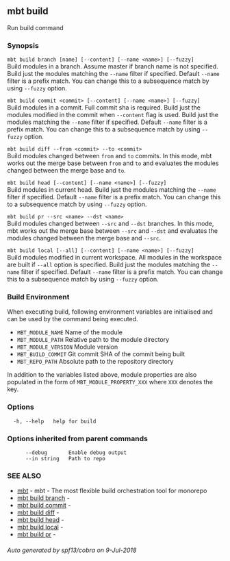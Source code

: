 ## mbt build

Run build command

### Synopsis



`mbt build branch [name] [--content] [--name <name>] [--fuzzy]`<br>
Build modules in a branch. Assume master if branch name is not specified.
Build just the modules matching the `--name` filter if specified.
Default `--name` filter is a prefix match. You can change this to a subsequence
match by using `--fuzzy` option.

`mbt build commit <commit> [--content] [--name <name>] [--fuzzy]`<br>
Build modules in a commit. Full commit sha is required.
Build just the modules modified in the commit when `--content` flag is used.
Build just the modules matching the `--name` filter if specified.
Default `--name` filter is a prefix match. You can change this to a subsequence
match by using `--fuzzy` option.

`mbt build diff --from <commit> --to <commit>`<br>
Build modules changed between `from` and `to` commits.
In this mode, mbt works out the merge base between `from` and `to` and
evaluates the modules changed between the merge base and `to`.

`mbt build head [--content] [--name <name>] [--fuzzy]`<br>
Build modules in current head.
Build just the modules matching the `--name` filter if specified.
Default `--name` filter is a prefix match. You can change this to a subsequence
match by using `--fuzzy` option.

`mbt build pr --src <name> --dst <name>`<br>
Build modules changed between `--src` and `--dst` branches.
In this mode, mbt works out the merge base between `--src` and `--dst` and
evaluates the modules changed between the merge base and `--src`.

`mbt build local [--all] [--content] [--name <name>] [--fuzzy]`<br>
Build modules modified in current workspace. All modules in the workspace are
built if `--all` option is specified.
Build just the modules matching the `--name` filter if specified.
Default `--name` filter is a prefix match. You can change this to a subsequence
match by using `--fuzzy` option.

### Build Environment


When executing build, following environment variables are initialised and can be
used by the command being executed.

- `MBT_MODULE_NAME` Name of the module
- `MBT_MODULE_PATH` Relative path to the module directory
- `MBT_MODULE_VERSION` Module version
- `MBT_BUILD_COMMIT` Git commit SHA of the commit being built
- `MBT_REPO_PATH` Absolute path to the repository directory

In addition to the variables listed above, module properties are also populated 
in the form of `MBT_MODULE_PROPERTY_XXX` where `XXX` denotes the key.


### Options

```
  -h, --help   help for build
```

### Options inherited from parent commands

```
      --debug       Enable debug output
      --in string   Path to repo
```

### SEE ALSO
* [mbt](mbt.md)	 - mbt - The most flexible build orchestration tool for monorepo
* [mbt build branch](mbt_build_branch.md)	 - 
* [mbt build commit](mbt_build_commit.md)	 - 
* [mbt build diff](mbt_build_diff.md)	 - 
* [mbt build head](mbt_build_head.md)	 - 
* [mbt build local](mbt_build_local.md)	 - 
* [mbt build pr](mbt_build_pr.md)	 - 

###### Auto generated by spf13/cobra on 9-Jul-2018
